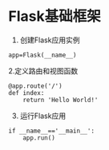 # Flask基础框架
1. 创建Flask应用实例
```Flask
app=Flask(__name__)
```
2.定义路由和视图函数
```angular2html
@app.route('/')
def index:
    return 'Hello World!'
```
3. 运行Flask应用
```angular2html
if __name__=='__main__':
    app.run()
```